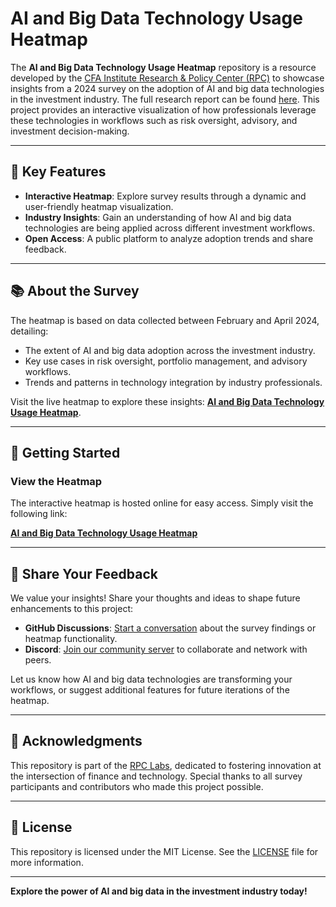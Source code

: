 # AI and Big Data Technology Usage Heatmap

The **AI and Big Data Technology Usage Heatmap** repository is a resource developed by the [CFA Institute Research & Policy Center (RPC)](https://rpc.cfainstitute.org/) to showcase insights from a 2024 survey on the adoption of AI and big data technologies in the investment industry. The full research report can be found [here](https://rpc.cfainstitute.org/research/reports/2025/creating-value-from-big-data-in-the-investment-management-process). This project provides an interactive visualization of how professionals leverage these technologies in workflows such as risk oversight, advisory, and investment decision-making. 

---

## 🌟 Key Features

- **Interactive Heatmap**: Explore survey results through a dynamic and user-friendly heatmap visualization.
- **Industry Insights**: Gain an understanding of how AI and big data technologies are being applied across different investment workflows.
- **Open Access**: A public platform to analyze adoption trends and share feedback.

---

## 📚 About the Survey

The heatmap is based on data collected between February and April 2024, detailing:

- The extent of AI and big data adoption across the investment industry.
- Key use cases in risk oversight, portfolio management, and advisory workflows.
- Trends and patterns in technology integration by industry professionals.

Visit the live heatmap to explore these insights: [**AI and Big Data Technology Usage Heatmap**](https://cfa-institute-rpc.github.io/AI-finance-workflow-heatmap/).

---

## 🚀 Getting Started

### View the Heatmap
The interactive heatmap is hosted online for easy access. Simply visit the following link:

[**AI and Big Data Technology Usage Heatmap**](https://cfa-institute-rpc.github.io/AI-finance-workflow-heatmap/)

---

## 💬 Share Your Feedback

We value your insights! Share your thoughts and ideas to shape future enhancements to this project:

- **GitHub Discussions**: [Start a conversation](https://github.com/CFA-Institute-RPC/AI-finance-workflow-heatmap/discussions) about the survey findings or heatmap functionality.
- **Discord**: [Join our community server](https://discord.com/invite/zaHvJGSC) to collaborate and network with peers.

Let us know how AI and big data technologies are transforming your workflows, or suggest additional features for future iterations of the heatmap.

---

## 👏 Acknowledgments

This repository is part of the [RPC Labs](https://rpc.cfainstitute.org/), dedicated to fostering innovation at the intersection of finance and technology. Special thanks to all survey participants and contributors who made this project possible.

---

## 📜 License

This repository is licensed under the MIT License. See the [LICENSE](LICENSE) file for more information.

---

**Explore the power of AI and big data in the investment industry today!**
